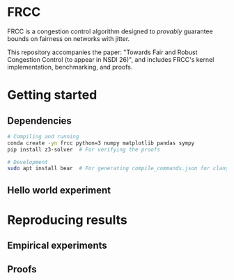 # FRCC

FRCC is a congestion control algorithm designed to *provably* guarantee bounds
on fairness on networks with jitter.

This repository accompanies the paper: "Towards Fair and Robust Congestion
Control (to appear in NSDI 26)", and includes FRCC's kernel implementation,
benchmarking, and proofs.

# Getting started

## Dependencies
```bash
# Compiling and running
conda create -yn frcc python=3 numpy matplotlib pandas sympy
pip install z3-solver  # For verifying the proofs

# Development
sudo apt install bear  # For generating compile_commands.json for clangd
```

## Hello world experiment

# Reproducing results

## Empirical experiments

## Proofs


